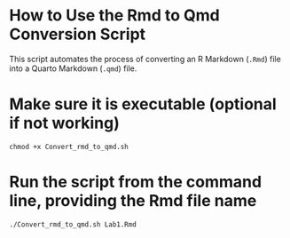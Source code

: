 # How to Use the Rmd to Qmd Conversion Script

This script automates the process of converting an R Markdown (`.Rmd`) file into a Quarto Markdown (`.qmd`) file.


# Make sure it is executable (optional if not working)
```
chmod +x Convert_rmd_to_qmd.sh
```



# Run the script from the command line, providing the Rmd file name
```
./Convert_rmd_to_qmd.sh Lab1.Rmd
```